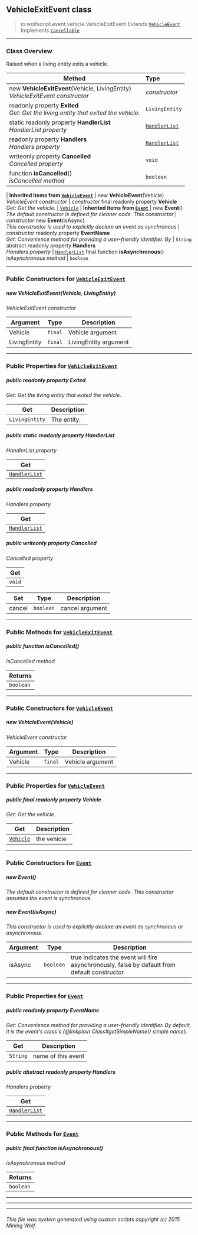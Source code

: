 ## VehicleExitEvent __class__

>io.wolfscript.event.vehicle.VehicleExitEvent
>Extends [`VehicleEvent`](VehicleEvent.md)
>Implements [`Cancellable`](../Cancellable.md)

---

### Class Overview

Raised when a living entity exits a vehicle.

Method | Type   
--- | :--- 
new __VehicleExitEvent__(Vehicle, LivingEntity) <br> _VehicleExitEvent constructor_ | _constructor_
 readonly property __Exited__ <br> _Get: Get the living entity that exited the vehicle._ | `LivingEntity`
static readonly property __HandlerList__ <br> _HandlerList property_ | [`HandlerList`](../HandlerList.md)
 readonly property __Handlers__ <br> _Handlers property_ | [`HandlerList`](../HandlerList.md)
 writeonly property __Cancelled__ <br> _Cancelled property_ | `void`
 function __isCancelled__() <br> _isCancelled method_ | `boolean`
 |
__Inherited items from [`VehicleEvent`](VehicleEvent.md)__ |
new __VehicleEvent__(Vehicle) <br> _VehicleEvent constructor_ | _constructor_
final readonly property __Vehicle__ <br> _Get: Get the vehicle._ | [`Vehicle`](../../entity/Vehicle.md)
 |
__Inherited items from [`Event`](../Event.md)__ |
new __Event__() <br> _The default constructor is defined for cleaner code. This constructor_ | _constructor_
new __Event__(isAsync) <br> _This constructor is used to explicitly declare an event as synchronous_ | _constructor_
 readonly property __EventName__ <br> _Get: Convenience method for providing a user-friendly identifier. By_ | `String`
abstract readonly property __Handlers__ <br> _Handlers property_ | [`HandlerList`](../HandlerList.md)
final function __isAsynchronous__() <br> _isAsynchronous method_ | `boolean`







---

### Public Constructors for [`VehicleExitEvent`](VehicleExitEvent.md)

##### <a id='vehicleexitevent'></a>new __VehicleExitEvent__(Vehicle, LivingEntity) 

_VehicleExitEvent constructor_

Argument | Type | Description  
--- | --- | --- 
Vehicle | `final` | Vehicle argument
LivingEntity | `final` | LivingEntity argument

---

### Public Properties for [`VehicleExitEvent`](VehicleExitEvent.md)

##### <a id='exited'></a>public  readonly property __Exited__

_Get: Get the living entity that exited the vehicle._

Get | Description
--- | --- 
`LivingEntity` | The entity.



##### <a id='handlerlist'></a>public static readonly property __HandlerList__

_HandlerList property_

Get | 
--- | 
[`HandlerList`](../HandlerList.md) |



##### <a id='handlers'></a>public  readonly property __Handlers__

_Handlers property_

Get | 
--- | 
[`HandlerList`](../HandlerList.md) |



##### <a id='cancelled'></a>public  writeonly property __Cancelled__

_Cancelled property_

Get | 
--- | 
`void` |

Set | Type | Description  
--- | --- | --- 
cancel | `boolean` | cancel argument


---

### Public Methods for [`VehicleExitEvent`](VehicleExitEvent.md)

##### <a id='iscancelled'></a>public  function __isCancelled__()

_isCancelled method_

Returns | 
--- | 
`boolean` |


---
### Public Constructors for [`VehicleEvent`](VehicleEvent.md)

##### <a id='vehicleevent'></a>new __VehicleEvent__(Vehicle) 

_VehicleEvent constructor_

Argument | Type | Description  
--- | --- | --- 
Vehicle | `final` | Vehicle argument

---

### Public Properties for [`VehicleEvent`](VehicleEvent.md)

##### <a id='vehicle'></a>public final readonly property __Vehicle__

_Get: Get the vehicle._

Get | Description
--- | --- 
[`Vehicle`](../../entity/Vehicle.md) | the vehicle



---
### Public Constructors for [`Event`](../Event.md)

##### <a id='event'></a>new __Event__() 

_The default constructor is defined for cleaner code. This constructor assumes the event is synchronous._


##### <a id='event'></a>new __Event__(isAsync) 

_This constructor is used to explicitly declare an event as synchronous or asynchronous._

Argument | Type | Description  
--- | --- | --- 
isAsync | `boolean` | true indicates the event will fire asynchronously, false by default from default constructor

---

### Public Properties for [`Event`](../Event.md)

##### <a id='eventname'></a>public  readonly property __EventName__

_Get: Convenience method for providing a user-friendly identifier. By default, it is the event's class's {@linkplain Class#getSimpleName() simple name}._

Get | Description
--- | --- 
`String` | name of this event



##### <a id='handlers'></a>public abstract readonly property __Handlers__

_Handlers property_

Get | 
--- | 
[`HandlerList`](../HandlerList.md) |



---

### Public Methods for [`Event`](../Event.md)

##### <a id='isasynchronous'></a>public final function __isAsynchronous__()

_isAsynchronous method_

Returns | 
--- | 
`boolean` |


---


---


---


###### This file was system generated using custom scripts copyright (c) 2015 Mining Wolf.
	

